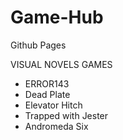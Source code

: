 # Game-Hub

Github Pages



VISUAL NOVELS GAMES
- ERROR143
- Dead Plate
- Elevator Hitch
- Trapped with Jester
- Andromeda Six